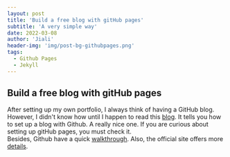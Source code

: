 ```yaml
---
layout: post
title: 'Build a free blog with gitHub pages'
subtitle: 'A very simple way'
date: 2022-03-08
author: 'Jiali'
header-img: 'img/post-bg-githubpages.png'
tags:
  - Github Pages
  - Jekyll
---
```


## Build a free blog with gitHub pages

After setting up my own portfolio, I always think of having a GitHub blog. However, I didn't know how until I happen to read this [blog](https://chadbaldwin.net/2021/03/14/how-to-build-a-sql-blog.html). It tells you how to set up a blog with Github. A really nice one. If you are curious about setting up gitHub pages, you must check it.  
Besides, Github have a quick [walkthrough](https://pages.github.com/). Also, the official site offers more [details](https://docs.github.com/en/pages).
